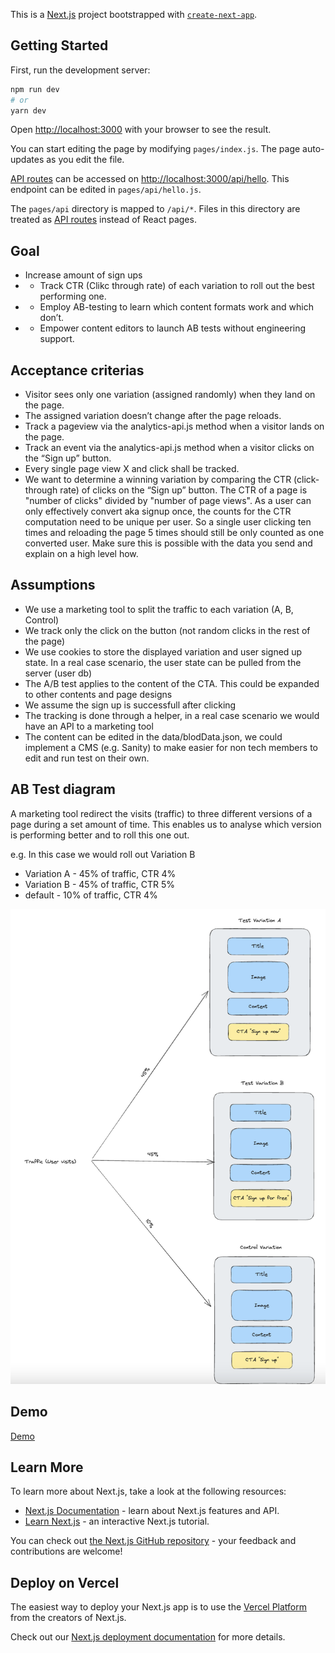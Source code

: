 This is a [Next.js](https://nextjs.org/) project bootstrapped with [`create-next-app`](https://github.com/vercel/next.js/tree/canary/packages/create-next-app).

## Getting Started

First, run the development server:

```bash
npm run dev
# or
yarn dev
```

Open [http://localhost:3000](http://localhost:3000) with your browser to see the result.

You can start editing the page by modifying `pages/index.js`. The page auto-updates as you edit the file.

[API routes](https://nextjs.org/docs/api-routes/introduction) can be accessed on [http://localhost:3000/api/hello](http://localhost:3000/api/hello). This endpoint can be edited in `pages/api/hello.js`.

The `pages/api` directory is mapped to `/api/*`. Files in this directory are treated as [API routes](https://nextjs.org/docs/api-routes/introduction) instead of React pages.

## Goal 

- Increase amount of sign ups
- - Track CTR (Clikc through rate) of each variation to roll out the best performing one.
- - Employ AB-testing to learn which content formats work and which don’t.
- - Empower content editors to launch AB tests without engineering support.

## Acceptance criterias 

- Visitor sees only one variation (assigned randomly) when they land on the page.
- The assigned variation doesn’t change after the page reloads.
- Track a pageview via the analytics-api.js method when a visitor lands on the page.
- Track an event via the analytics-api.js method when a visitor clicks on the “Sign up” button.
- Every single page view X and click shall be tracked.
- We want to determine a winning variation by comparing the CTR (click-through rate) of clicks on the “Sign up” button. The CTR of a page is "number of clicks" divided by "number of page views". As a user can only effectively convert aka signup once, the counts for the CTR computation need to be unique per user. So a single user clicking ten times and reloading the page 5 times should still be only counted as one converted user. Make sure this is possible with the data you send and explain on a high level how.

## Assumptions

- We use a marketing tool to split the traffic to each variation (A, B, Control)
- We track only the click on the button (not random clicks in the rest of the page)
- We use cookies to store the displayed variation and user signed up state. In a real case scenario, the user state can be pulled from the server (user db)
- The A/B test applies to the content of the CTA. This could be expanded to other contents and page designs
- We assume the sign up is successfull after clicking
- The tracking is done through a helper, in a real case scenario we would have an API to a marketing tool
- The content can be edited in the data/blodData.json, we could implement a CMS (e.g. Sanity) to make easier for non tech members to edit and run test on their own.


## AB Test diagram
A marketing tool redirect the visits (traffic) to three different versions of a page during a set amount of time.
This enables us to analyse which version is performing better and to roll this one out. 

e.g. In this case we would roll out Variation B
- Variation A - 45% of traffic, CTR 4%
- Variation B - 45% of traffic, CTR 5%
- default - 10% of traffic, CTR 4%


![AB_Test](./public/ABTest.png) 

## Demo 
[Demo](https://www.loom.com/share/fee6c5553dee466c9dfda662295ee499?sid=682f47f8-74ce-4f45-9138-1d5785fbf78c)

## Learn More

To learn more about Next.js, take a look at the following resources:

- [Next.js Documentation](https://nextjs.org/docs) - learn about Next.js features and API.
- [Learn Next.js](https://nextjs.org/learn) - an interactive Next.js tutorial.

You can check out [the Next.js GitHub repository](https://github.com/vercel/next.js/) - your feedback and contributions are welcome!

## Deploy on Vercel

The easiest way to deploy your Next.js app is to use the [Vercel Platform](https://vercel.com/new?utm_medium=default-template&filter=next.js&utm_source=create-next-app&utm_campaign=create-next-app-readme) from the creators of Next.js.

Check out our [Next.js deployment documentation](https://nextjs.org/docs/deployment) for more details.

